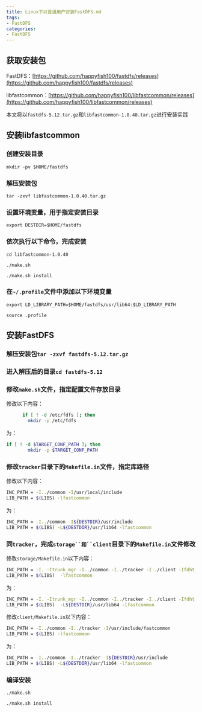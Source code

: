 ```yaml
---
title: Linux下以普通用户安装FastDFS.md
tags: 
- FastDFS
categories:
- FastDFS
---
```


## 获取安装包 

FastDFS：[https://github.com/happyfish100/fastdfs/releases](https://github.com/happyfish100/fastdfs/releases)

libfastcommon：[https://github.com/happyfish100/libfastcommon/releases](https://github.com/happyfish100/libfastcommon/releases)

本文将以`fastdfs-5.12.tar.gz`和`libfastcommon-1.0.40.tar.gz`进行安装实践

<!-- more -->

## 安装libfastcommon

### 创建安装目录
`mkdir -pv $HOME/fastdfs`
### 解压安装包
`tar -zxvf libfastcommon-1.0.40.tar.gz`
### 设置环境变量，用于指定安装目录
`export DESTDIR=$HOME/fastdfs`
### 依次执行以下命令，完成安装
`cd libfastcommon-1.0.40`

`./make.sh`

`./make.sh install`
### 在`~/.profile`文件中添加以下环境变量
`export LD_LIBRARY_PATH=$HOME/fastdfs/usr/lib64:$LD_LIBRARY_PATH`

`source .profile`

## 安装FastDFS

### 解压安装包`tar -zxvf fastdfs-5.12.tar.gz`
### 进入解压后的目录`cd fastdfs-5.12`
### 修改`make.sh`文件，指定配置文件存放目录
修改以下内容：
```bash
      if [ ! -d /etc/fdfs ]; then
        mkdir -p /etc/fdfs
```
为：
```bash
if [ ! -d $TARGET_CONF_PATH ]; then
        mkdir -p $TARGET_CONF_PATH
```
### 修改`tracker`目录下的`Makefile.in`文件，指定库路径
修改以下内容：
```bash
INC_PATH = -I../common -I/usr/local/include
LIB_PATH = $(LIBS) -lfastcommon
```
为：
```bash
INC_PATH = -I../common -I${DESTDIR}/usr/include
LIB_PATH = $(LIBS) -L${DESTDIR}/usr/lib64 -lfastcommon
```
### 同`tracker`，完成`storage``和``client`目录下的`Makefile.in`文件修改
修改`storage/Makefile.in`以下内容：
```bash
INC_PATH = -I. -Itrunk_mgr -I../common -I../tracker -I../client -Ifdht_client -I/usr/include/fastcommon
LIB_PATH = $(LIBS)  -lfastcommon
```
为：
```bash
INC_PATH = -I. -Itrunk_mgr -I../common -I../tracker -I../client -Ifdht_client -I${DESTDIR}/usr/include
LIB_PATH = $(LIBS)  -L${DESTDIR}/usr/lib64 -lfastcommon
```
修改`client/Makefile.in`以下内容：
```bash
INC_PATH = -I../common -I../tracker -I/usr/include/fastcommon
LIB_PATH = $(LIBS) -lfastcommon
```
为：
```bash
INC_PATH = -I../common -I../tracker -I${DESTDIR}/usr/include
LIB_PATH = $(LIBS) -L${DESTDIR}/usr/lib64 -lfastcommon
```
### 编译安装
`./make.sh`

`./make.sh install`